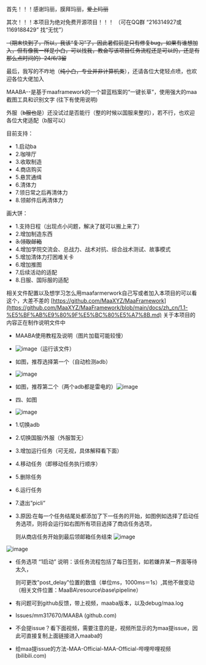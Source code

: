 首先！！！感谢玛丽，膜拜玛丽，~~爱上玛丽~~

其次！！！本项目为绝对免费开源项目！！！   （可在QQ群      “216314927或1169188429”     找“无忧”）

~~（期末快到了，所以，我该“复习”了，因此暑假前是只有修复bug，如果有谁想加入，但有像我一样是小白，可以找我，教会写该项目任务流程还是可以的，还是有那么点时间的）24/6/3留~~

最后，我写的不咋地（~~纯小白，专业并非计算机类~~），还请各位大佬轻点喷，也欢迎各位大佬加入

MAABA--是基于maaframework的一个碧蓝档案的“一键长草”，使用强大的maa截图工具和识别文字 (往下有使用说明)

外服（~~b服也是~~）还没试过是否能行（整的时候以国服来整的），若不行，也欢迎各位大佬适配（b服可以）

目前支持：

- 1.启动ba    
- 2.咖啡厅   
- 3.收取制造   
- 4.商店购买   
- 5.悬赏通缉   
- 6.清体力     
- 7.领日常之后再清体力
- 8.领邮件后再清体力

画大饼：
- 1.支持日程（出现点小问题，解决了就可以搬上来了）
- 2.增加制造东西
- ~~3.领取邮箱~~
- 4.增加学院交流会、总战力、战术对抗、综合战术测试、故事模式
- 5.增加清体力打困难关卡
- 6.增加推图
- 7.后续活动的适配
- 8.日服、国际服的适配

相关文件配置以及想学习怎么用maafarmerwork自己写或者加入本项目的可以看这个，大差不差的
[https://github.com/MaaXYZ/MaaFramework](https://github.com/MaaXYZ/MaaFramework/blob/main/docs/zh_cn/1.1-%E5%BF%AB%E9%80%9F%E5%BC%80%E5%A7%8B.md)
关于本项目的内容正在制作说明文件中


- MAABA使用教程及说明（图片加载可能较慢）
- ![image](https://github.com/mm317670/MAABA/assets/142766247/acd20b13-b69d-4ef1-9390-809117bee26c)（运行该文件）
- 如图，推荐选择第一个（自动检测adb）
- ![image](https://github.com/mm317670/MAABA/assets/142766247/8a1b16e8-0ecb-40ed-b68e-3b8e3934c364)


- 如图，推荐第二个（两个adb都是雷电的）![image](https://github.com/mm317670/MAABA/assets/142766247/1d4defb3-feac-427f-ae58-348e35cbecb7)


- 四、如图
- ![image](https://github.com/mm317670/MAABA/assets/142766247/6c34a2d8-14d6-4506-a9b8-2314fe047d86)


- 1.切换adb
- 2.切换国服/外服（外服暂无）
- 3.增加运行任务（可无视，具体解释看下面）
- 4.移动任务（即移动任务执行顺序）
- 5.删除任务
- 6.运行任务
- 7.退出“picli“
- 3.原因:在每一个任务结尾处都添加了下一任务的开始，如图例如选择了启动任务选项，则将会运行如右图所有项目选择了商店任务选项，

  则从商店任务开始到最后领邮箱任务结束
![image](https://github.com/mm317670/MAABA/assets/142766247/0c6b6510-2191-4f3f-8ac0-a42fbb7b1763)

![image](https://github.com/mm317670/MAABA/assets/142766247/a90af563-83a5-4e00-8298-7acc73ca2ace)


- 任务选项 “1启动” 说明：该任务流程包括了每日签到，如若嫌弃某一界面等待太久，

  则可更改"post_delay"位置的数值（单位ms，1000ms＝1s）,其他不做变动（相关文件位置：MaaBA\resource\base\pipeline）
- 有问题可到github反馈，带上视频，maaba版本，以及debug/maa.log
- Issues/mm317670/MAABA (github.com)
- 不会提issue？看下面视频，需要注意的是，视频所显示的为maa提issue，因此可直接复制上面链接进入maaba的
- 给maa提issue的方法-MAA-Official-MAA-Official-哔哩哔哩视频 (bilibili.com)

